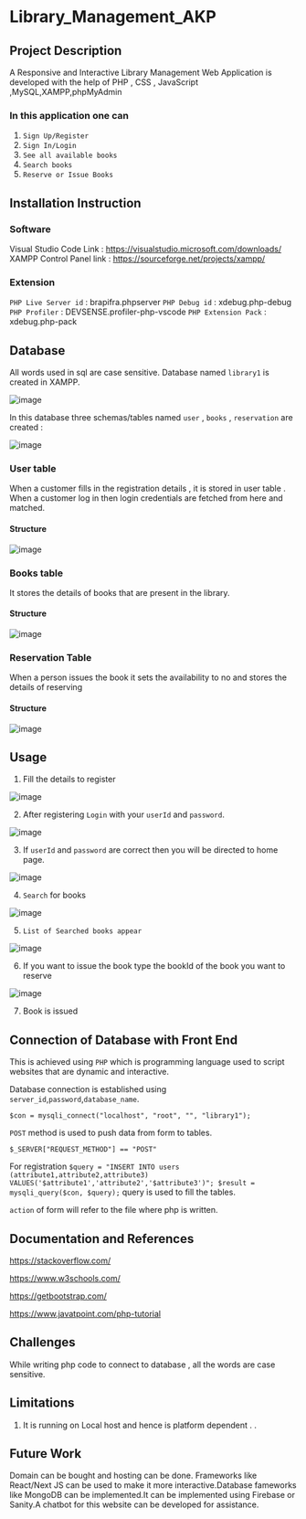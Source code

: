 # Library_Management_AKP
## Project Description 
A Responsive and Interactive Library Management Web Application is developed with the help of PHP , CSS , JavaScript ,MySQL,XAMPP,phpMyAdmin

### In this application one can 
1. `Sign Up/Register`
2. `Sign In/Login`
3.  `See all available books`
4. `Search books` 
5. `Reserve or Issue Books` 

## Installation Instruction 
### Software
Visual Studio Code Link :  https://visualstudio.microsoft.com/downloads/
XAMPP Control Panel link : https://sourceforge.net/projects/xampp/

### Extension
`PHP Live Server id` : brapifra.phpserver   `PHP Debug id` : xdebug.php-debug   `PHP Profiler` : DEVSENSE.profiler-php-vscode   `PHP Extension Pack` : xdebug.php-pack    
## Database 
All words used in sql are case sensitive.
Database named `library1` is created in XAMPP.

![image](https://user-images.githubusercontent.com/104623412/235435578-c93523ca-c025-4176-9ae8-eca168b58d4c.png)

In this database three schemas/tables named `user` , `books` , `reservation` are created :

![image](https://user-images.githubusercontent.com/104623412/235435724-c77bad68-7e1e-4489-83f4-29c35588d4d2.png)

### User table 
When a customer fills in the registration details , it is stored in user table . When a customer log in then login credentials are fetched from here and matched.

#### Structure 

![image](https://user-images.githubusercontent.com/104623412/235435841-405d7569-a73c-4313-b3e8-22480467e93c.png)

### Books table
It stores the details of books that are present in the library.

#### Structure

![image](https://user-images.githubusercontent.com/104623412/235436026-c8e67821-4e16-476f-9580-ebb7dd75e7c3.png)

### Reservation Table
When a person issues the book it sets the availability to no and stores the details of reserving

#### Structure

![image](https://user-images.githubusercontent.com/104623412/235436144-20948e86-df5f-4277-91bd-5dd16bd68f56.png)

## Usage
1. Fill the details to register

![image](https://user-images.githubusercontent.com/104623412/235436513-a8be4a4e-c851-4908-90e3-154af9929440.png)

2. After registering `Login` with your `userId` and `password`.

![image](https://user-images.githubusercontent.com/104623412/235436600-1434f977-aade-4151-a3cd-df196b61f41d.png)

3. If `userId` and `password` are correct then you will be directed to home page.

![image](https://user-images.githubusercontent.com/104623412/235436714-3f576030-44a6-4843-8a5f-9b50fbc00090.png)

4. `Search` for books

![image](https://user-images.githubusercontent.com/104623412/235436806-668476f7-25f4-4560-9f5a-53ddd0e0daca.png)

5. `List of Searched books appear`

![image](https://user-images.githubusercontent.com/104623412/235436913-f49e2a97-e7c0-42af-9c9a-8b63f111b392.png)

6. If you want to issue the book type the bookId of the book you want to reserve

![image](https://user-images.githubusercontent.com/104623412/235436952-adf8077c-c191-4a3f-a18e-5bdcc6c5d471.png)

7. Book is issued 

## Connection of Database with Front End
This is achieved using `PHP` which is programming language used to script websites that are dynamic and interactive.

Database connection is established using `server_id`,`password`,`database_name`.

`$con = mysqli_connect("localhost", "root", "", "library1");`

`POST` method is used to push data from form to tables.

`$_SERVER["REQUEST_METHOD"] == "POST"`

For registration `$query = "INSERT INTO users (attribute1,attribute2,attribute3) VALUES('$attribute1','attribute2','$attribute3')";
		$result = mysqli_query($con, $query);` query is used to fill the tables.

`action` of form will refer to the file where php is written.

## Documentation and References
https://stackoverflow.com/ 

https://www.w3schools.com/

https://getbootstrap.com/

https://www.javatpoint.com/php-tutorial

## Challenges

While writing php code to connect to database , all the words are case sensitive.

## Limitations
1. It is running on Local host and hence is platform dependent . . 

## Future Work

Domain can be bought and hosting can be done. Frameworks like React/Next JS can be used to make it more interactive.Database fameworks like MongoDB can be implemented.It can be implemented using Firebase or Sanity.A chatbot for this website can be developed for assistance.
